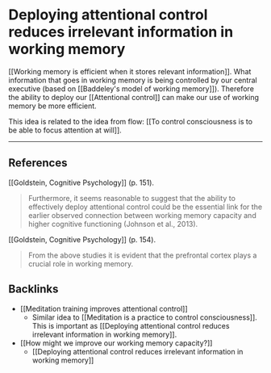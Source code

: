 # Deploying attentional control reduces irrelevant information in working memory
[[Working memory is efficient when it stores relevant information]]. What information that goes in working memory is being controlled by our central executive (based on [[Baddeley's model of working memory]]). Therefore the ability to deploy our [[Attentional control]] can make our use of working memory be more efficient.

This idea is related to the idea from flow: [[To control consciousness is to be able to focus attention at will]].

- - -
## References
[[Goldstein, Cognitive Psychology]] (p. 151).
> Furthermore, it seems reasonable to suggest that the ability to effectively deploy attentional control could be the essential link for the earlier observed connection between working memory capacity and higher cognitive functioning (Johnson et al., 2013).

[[Goldstein, Cognitive Psychology]] (p. 154).
> From the above studies it is evident that the prefrontal cortex plays a crucial role in working memory.

## Backlinks
* [[Meditation training improves attentional control]]
	* Similar idea to [[Meditation is a practice to control consciousness]]. This is important as [[Deploying attentional control reduces irrelevant information in working memory]].
* [[How might we improve our working memory capacity?]]
	* [[Deploying attentional control reduces irrelevant information in working memory]]

<!-- #evergreen -->

<!-- {BearID:6AF2484F-F924-484D-A8F2-414252A2E9C7-54416-00000AE562201C3B} -->
